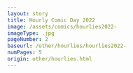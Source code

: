 ```yaml
---
layout: story
title: Hourly Comic Day 2022
image: /assets/comics/hourlies2022-
imageType: .jpg
pageNumber: 2
baseurl: /other/hourlies/hourlies2022-
numPages: 5
origin: other/hourlies.html
---
```

